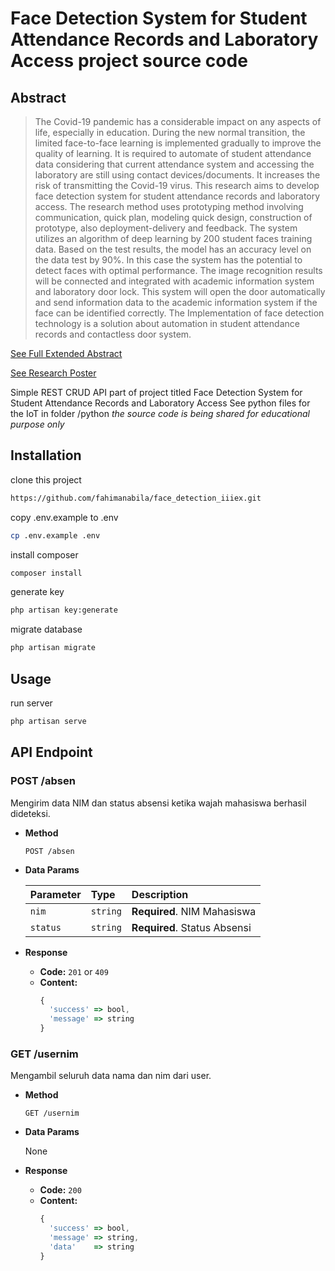 # Face Detection System for Student Attendance Records and Laboratory Access project source code

## Abstract 
> The Covid-19 pandemic has a considerable impact on any aspects of life, especially in education. During the new normal transition, the limited face-to-face learning is implemented gradually to improve the quality of learning. It is required to automate of student attendance data considering that current attendance system and accessing the laboratory are still using contact devices/documents. It increases the risk of transmitting the Covid-19 virus. This research aims to develop face detection system for student attendance records and laboratory access. The research method uses prototyping method involving communication, quick plan, modeling quick design, construction of prototype, also deployment-delivery and feedback. The system utilizes an algorithm of deep learning by 200 student faces training data. Based on the test results, the model has an accuracy level on the data test by 90%. In this case the system has the potential to detect faces with optimal performance. The image recognition results will be connected and integrated with academic information system and laboratory door lock. This system will open the door automatically and send information data to the academic information system if the face can be identified correctly. The Implementation of face detection technology is a solution about automation in student attendance records and contactless door system. 

[See Full Extended Abstract](https://drive.google.com/file/d/1iir-QRB2c7h54ubkds0G89aTVKVf4ese/view?usp=share_link)

[See Research Poster](https://drive.google.com/file/d/1g9ArIs33SI35-I3XWQWqRC9TJPUaNTnf/view?usp=share_link)

Simple REST CRUD API part of project titled Face Detection System for Student Attendance Records and Laboratory Access
See python files for the IoT in folder /python *the source code is being shared for educational purpose only*

## Installation

clone this project

```bash
https://github.com/fahimanabila/face_detection_iiiex.git
```
copy .env.example to .env

```bash
cp .env.example .env
```

install composer

```bash
composer install
```

generate key

```bash
php artisan key:generate
```

migrate database

```bash
php artisan migrate
```

## Usage

run server

```bash
php artisan serve
```

## API Endpoint

### POST /absen
  Mengirim data NIM dan status absensi ketika wajah mahasiswa berhasil dideteksi.

* **Method**

  ```http
  POST /absen
  ```

* **Data Params**

  | Parameter | Type | Description |
  | :--- | :--- | :--- |
  | `nim` | `string` | **Required**. NIM Mahasiswa |
  | `status` | `string` | **Required**. Status Absensi |

* **Response**
  * **Code:** `201` or `409`
  * **Content:**
    ```javascript
    {
      'success' => bool,
      'message' => string
    }
    ```

### GET /usernim
  Mengambil seluruh data nama dan nim dari user.

* **Method**

  ```http
  GET /usernim
  ```

* **Data Params**

  None

* **Response**
  * **Code:** `200`
  * **Content:**
    ```javascript
    {
      'success' => bool,
      'message' => string,
      'data'    => string
    }
    ```
